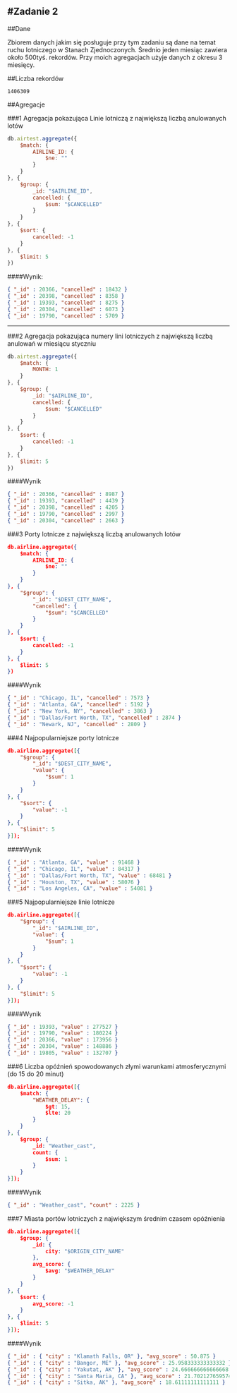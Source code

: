 #Zadanie 2
---

##Dane 

Zbiorem danych jakim się posługuje przy tym zadaniu są dane na temat ruchu lotniczego w Stanach Zjednoczonych. Średnio jeden miesiąc zawiera około 500tyś. rekordów. Przy moich agregacjach użyje danych z okresu 3 miesięcy.

##Liczba rekordów

```
1406309
```

##Agregacje

###1 Agregacja pokazująca Linie lotniczą z największą liczbą anulowanych lotów

```js
db.airtest.aggregate({
	$match: {
		AIRLINE_ID: {
			$ne: ""
		}
	}
}, {
	$group: {
		_id: "$AIRLINE_ID",
		cancelled: {
			$sum: "$CANCELLED"
		}
	}
}, {
	$sort: {
		cancelled: -1
	}
}, {
	$limit: 5
})
```

####Wynik:

```json
{ "_id" : 20366, "cancelled" : 18432 }
{ "_id" : 20398, "cancelled" : 8358 }
{ "_id" : 19393, "cancelled" : 8275 }
{ "_id" : 20304, "cancelled" : 6073 }
{ "_id" : 19790, "cancelled" : 5709 }
```

-----

###2 Agregacja pokazująca numery lini lotniczych z największą liczbą anulowań w miesiącu styczniu

```js
db.airtest.aggregate({
	$match: {
		MONTH: 1
	}
}, {
	$group: {
		_id: "$AIRLINE_ID",
		cancelled: {
			$sum: "$CANCELLED"
		}
	}
}, {
	$sort: {
		cancelled: -1
	}
}, {
	$limit: 5
})
```

####Wynik

```json
{ "_id" : 20366, "cancelled" : 8987 }
{ "_id" : 19393, "cancelled" : 4439 }
{ "_id" : 20398, "cancelled" : 4205 }
{ "_id" : 19790, "cancelled" : 2997 }
{ "_id" : 20304, "cancelled" : 2663 }
```



###3 Porty lotnicze z największą liczbą anulowanych lotów

```json
db.airline.aggregate({
	$match: {
		AIRLINE_ID: {
			$ne: ""
		}
	}
}, {
	"$group": {
		"_id": "$DEST_CITY_NAME",
		"cancelled": {
			"$sum": "$CANCELLED"
		}
	}
}, {
	$sort: {
		cancelled: -1
	}
}, {
	$limit: 5
})
```

####Wynik

```json
{ "_id" : "Chicago, IL", "cancelled" : 7573 }
{ "_id" : "Atlanta, GA", "cancelled" : 5192 }
{ "_id" : "New York, NY", "cancelled" : 3863 }
{ "_id" : "Dallas/Fort Worth, TX", "cancelled" : 2874 }
{ "_id" : "Newark, NJ", "cancelled" : 2809 }
```


###4 Najpopularniejsze porty lotnicze

```json
db.airline.aggregate([{
	"$group": {
		"_id": "$DEST_CITY_NAME",
		"value": {
			"$sum": 1
		}
	}
}, {
	"$sort": {
		"value": -1
	}
}, {
	"$limit": 5
}]);
```

####Wynik

```json
{ "_id" : "Atlanta, GA", "value" : 91468 }
{ "_id" : "Chicago, IL", "value" : 84317 }
{ "_id" : "Dallas/Fort Worth, TX", "value" : 68481 }
{ "_id" : "Houston, TX", "value" : 58076 }
{ "_id" : "Los Angeles, CA", "value" : 54081 }
```


###5 Najpopularniejsze linie lotnicze

```json
db.airline.aggregate([{
	"$group": {
		"_id": "$AIRLINE_ID",
		"value": {
			"$sum": 1
		}
	}
}, {
	"$sort": {
		"value": -1
	}
}, {
	"$limit": 5
}]);
```

####Wynik

```json
{ "_id" : 19393, "value" : 277527 }
{ "_id" : 19790, "value" : 180224 }
{ "_id" : 20366, "value" : 173956 }
{ "_id" : 20304, "value" : 148886 }
{ "_id" : 19805, "value" : 132707 }
```

###6 Liczba opóźnień spowodowanych złymi warunkami atmosferycznymi (do 15 do 20 minut)


```json
db.airline.aggregate([{
	$match: {
		"WEATHER_DELAY": {
			$gt: 15,
			$lte: 20
		}
	}
}, {
	$group: {
		_id: "Weather_cast",
		count: {
			$sum: 1
		}
	}
}]);
```

####Wynik

```json
{ "_id" : "Weather_cast", "count" : 2225 }
```

###7 Miasta portów lotniczych z największym średnim czasem opóźnienia

```json
db.airline.aggregate([{
	$group: {
		_id: {
			city: "$ORIGIN_CITY_NAME"
		},
		avg_score: {
			$avg: "$WEATHER_DELAY"
		}
	}
}, {
	$sort: {
		avg_score: -1
	}
}, {
	$limit: 5
}]);
```

####Wynik
```json
{ "_id" : { "city" : "Klamath Falls, OR" }, "avg_score" : 50.875 }
{ "_id" : { "city" : "Bangor, ME" }, "avg_score" : 25.958333333333332 }
{ "_id" : { "city" : "Yakutat, AK" }, "avg_score" : 24.666666666666668 }
{ "_id" : { "city" : "Santa Maria, CA" }, "avg_score" : 21.70212765957447 }
{ "_id" : { "city" : "Sitka, AK" }, "avg_score" : 18.61111111111111 }
```


```


